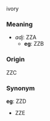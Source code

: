 ivory
### Meaning
+ _adj_: ZZA
    + __eg__: ZZB

### Origin

ZZC

### Synonym

__eg__: ZZD

+ ZZE


